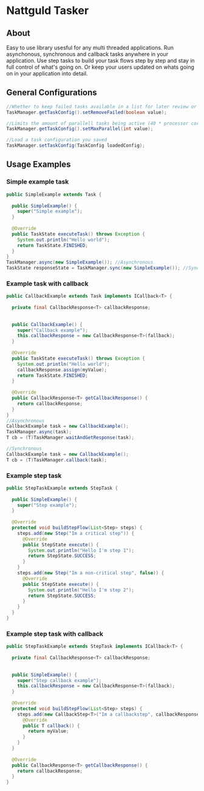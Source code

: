 # Nattguld Tasker

## About
Easy to use library usesful for any multi threaded applications.
Run asynchonous, synchronous and callback tasks anywhere in your application.
Use step tasks to build your task flows step by step and stay in full control of what's going on.
Or keep your users updated on whats going on in your application into detail.

## General Configurations
```java
//Whether to keep failed tasks available in a list for later review or not.
TaskManager.getTaskConfig().setRemoveFailed(boolean value);

//Limits the amount of parallell tasks being active (40 * processor cores by default)
TaskManager.getTaskConfig().setMaxParallel(int value);

//Load a task configuration you saved
TaskManager.setTaskConfig(TaskConfig loadedConfig);
```

## Usage Examples
### Simple example task
```java
public SimpleExample extends Task {
  
  public SimpleExample() {
    super("Simple example");
  }
  
  @Override
  public TaskState executeTask() throws Exception {
    System.out.println("Hello world");
    return TaskState.FINISHED;
  }
}
TaskManager.async(new SimpleExample()); //Asynchronous
TaskState responseState = TaskManager.sync(new SimpleExample()); //Synchronous
```

### Example task with callback
```java
public CallbackExample extends Task implements ICallback<T> {
  
  private final CallbackResponse<T> callbackResponse;
  
  
  public CallbackExample() {
    super("Callback example");
    this.callbackResponse = new CallbackResponse<T>(fallback);
  }
  
  @Override
  public TaskState executeTask() throws Exception {
    System.out.println("Hello world");
    callbackResponse.assign(myValue);
    return TaskState.FINISHED;
  }
  
  @Override
  public CallbackResponse<T> getCallbackResponse() {
    return callbackResponse;
  }
}
//Asynchronous
CallbackExample task = new CallbackExample();
TaskManager.async(task);
T cb = (T)TaskManager.waitAndGetResponse(task);

//Synchronous
CallbackExample task = new CallbackExample();
T cb = (T)TaskManager.callback(task);
```

### Example step task
```java
public StepTaskExample extends StepTask {
  
  public SimpleExample() {
    super("Step example");
  }
  
  @Override
  protected void buildStepFlow(List<Step> steps) {
    steps.add(new Step("Im a critical step")) {
      @Override
      public StepState execute() {
        System.out.println("Hello I'm step 1");
        return StepState.SUCCESS;
      }
    }
    steps.add(new Step("Im a non-critical step", false)) {
      @Override
      public StepState execute() {
        System.out.println("Hello I'm step 2");
        return StepState.SUCCESS;
      }
    }
  }
}
```

### Example step task with callback
```java
public StepTaskExample extends StepTask implements ICallback<T> {
  
  private final CallbackResponse<T> callbackResponse;
  
  
  public SimpleExample() {
    super("Step callback example");
    this.callbackResponse = new CallbackResponse<T>(fallback);
  }
  
  @Override
  protected void buildStepFlow(List<Step> steps) {
    steps.add(new CallbackStep<T>("Im a callbackstep", callbackResponse)) {
      @Override
      public T callback() {
        return myValue;
      }
    }
  }
  
  @Override
  public CallbackResponse<T> getCallbackResponse() {
    return callbackResponse;
  }
}
```
